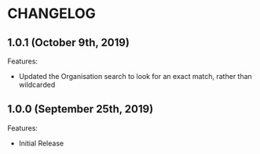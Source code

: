 # CHANGELOG

## 1.0.1 (October 9th, 2019)

Features:

- Updated the Organisation search to look for an exact match, rather than wildcarded

## 1.0.0 (September 25th, 2019)

Features:

- Initial Release
